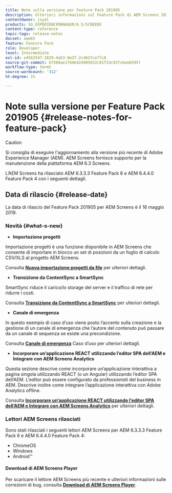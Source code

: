 ```yaml
---
title: Note sulla versione per Feature Pack 201905
description: Ulteriori informazioni sul Feature Pack di AEM Screens 201905 rilasciato il 16 maggio 2019.
contentOwner: jsyal
products: SG_EXPERIENCEMANAGER/6.5/SCREENS
content-type: reference
topic-tags: release-notes
docset: aem65
feature: Feature Pack
role: Developer
level: Intermediate
exl-id: e4562547-2829-4a53-8e37-2cd637cef7c8
source-git-commit: 67560ae17646424985032c81f33c937c6eeb5957
workflow-type: tm+mt
source-wordcount: '312'
ht-degree: 1%

---
```


# Note sulla versione per Feature Pack 201905 {#release-notes-for-feature-pack}

>[!CAUTION]
>
>Si consiglia di eseguire l&#39;aggiornamento alla versione più recente di Adobe Experience Manager (AEM). AEM Screens fornisce supporto per la manutenzione della piattaforma AEM 6.3 Screens.

L’AEM Screens ha rilasciato AEM 6.3.3.3 Feature Pack 6 e AEM 6.4.4.0 Feature Pack 4 con i seguenti dettagli.

## Data di rilascio {#release-date}

La data di rilascio del Feature Pack 201905 per AEM Screens è il 16 maggio 2019.

### Novità {#what-s-new}

* **Importazione progetti**

Importazione progetti è una funzione disponibile in AEM Screens che consente di importare in blocco un set di posizioni da un foglio di calcolo CSV/XLS al progetto AEM Screens.

Consulta **[Nuova importazione progetti da file](project-importer.md)** per ulteriori dettagli.

* **Transizione da ContentSync a SmartSync**

SmartSync riduce il carico/lo storage del server e il traffico di rete per ridurre i costi.

Consulta **[Transizione da ContentSync a SmartSync](smartsync.md)** per ulteriori dettagli.

* **Canale di emergenza**

In questo esempio di caso d’uso viene posto l’accento sulla creazione e la gestione di un canale di emergenza che l’autore del contenuto può passare da un canale di sequenza se esiste una precondizione.

Consulta **[Canale di emergenza](emergency-channel.md)** Caso d’uso per ulteriori dettagli.

* **Incorporare un’applicazione REACT utilizzando l’editor SPA dell’AEM e Integrare con AEM Screens Analytics**

Questa sezione descrive come incorporare un’applicazione interattiva a pagina singola utilizzando REACT (o un Angular) utilizzando l’editor SPA dell’AEM. L&#39;editor può essere configurato da professionisti del business in AEM. Descrive inoltre come integrare l’applicazione interattiva con Adobe Analytics offline.

Consulta **[Incorporare un’applicazione REACT utilizzando l’editor SPA dell’AEM e Integrare con AEM Screens Analytics](embedding-react-app.md)** per ulteriori dettagli.

### Lettori AEM Screens rilasciati

Sono stati rilasciati i seguenti lettori AEM Screens per AEM 6.3.3.3 Feature Pack 6 e AEM 6.4.4.0 Feature Pack 4:

* ChromeOS
* Windows
* Android™

#### Download di AEM Screens Player

Per scaricare il lettore AEM Screens più recente e ulteriori informazioni sulle correzioni di bug, consulta **[Download di AEM Screens Player](https://download.macromedia.com/screens/)**.
